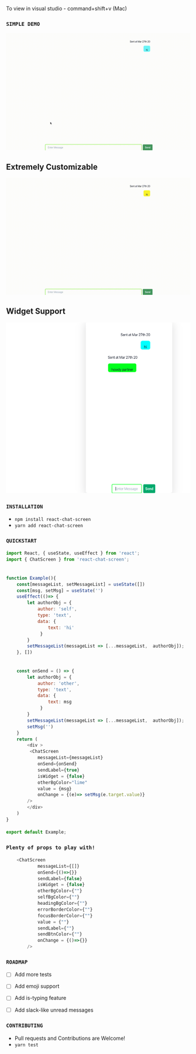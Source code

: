 To view in visual studio - command+shift+v (Mac)


### `SIMPLE DEMO`
![demo](/assets/demo.gif)


## Extremely Customizable
![demo2](/assets/demo2.gif)

## Widget Support
![demo3](/assets/demo3.png)



### `INSTALLATION`
- `npm install react-chat-screen`
- `yarn add react-chat-screen`


### `QUICKSTART`
```javascript
import React, { useState, useEffect } from 'react';
import { ChatScreen } from 'react-chat-screen';


function Example(){
    const[messageList, setMessageList] = useState([])
    const[msg, setMsg] = useState('')
    useEffect(()=> {        
        let authorObj = {
            author: 'self',
            type: 'text',
            data: { 
                text: 'hi'
             }
        }
        setMessageList(messageList => [...messageList,  authorObj]);        
    }, [])
 

    const onSend = () => {    
        let authorObj = {
            author: 'other',
            type: 'text',
            data: { 
                text: msg
             }
        }      
        setMessageList(messageList => [...messageList,  authorObj]);
        setMsg('')        
    }
    return (
        <div >     
         <ChatScreen            
            messageList={messageList}
            onSend={onSend}
            sendLabel={true}
            isWidget = {false}
            otherBgColor="lime"            
            value = {msg}
            onChange = {(e)=> setMsg(e.target.value)}       
        />
        </div>
    ) 
}

export default Example;
```

### `Plenty of props to play with!`
```javascript 
    <ChatScreen            
            messageList={[]}
            onSend={()=>{}}
            sendLabel={false}
            isWidget = {false}
            otherBgColor={""}    
            selfBgColor={""}    
            headingBgColor={""}    
            errorBorderColor={""}
            focusBorderColor={""}
            value = {""}
            sendLabel={""}
            sendBtnColor={""}
            onChange = {()=>{}}       
        />
```


### `ROADMAP`
- [ ] Add more tests
- [ ] Add emoji support
- [ ] Add is-typing feature
- [ ] Add slack-like unread messages


### `CONTRIBUTING`
- Pull requests and Contributions are Welcome!
- `yarn test`
